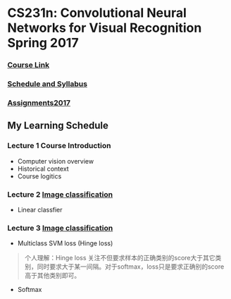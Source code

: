 # CS231n: Convolutional Neural Networks for Visual Recognition Spring 2017 

### [Course Link](http://cs231n.stanford.edu/)
### [Schedule and Syllabus](http://cs231n.stanford.edu/syllabus.html)

### [Assignments2017](https://github.com/cs231n/cs231n.github.io/tree/master/assignments/2017)

## My Learning Schedule

### Lecture 1 Course Introduction 

- Computer vision overview
- Historical context
- Course logitics

### Lecture 2 [Image classification](https://www.youtube.com/watch?v=OoUX-nOEjG0&list=PL3FW7Lu3i5JvHM8ljYj-zLfQRF3EO8sYv&t=1041)
	
- Linear classfier

###	Lecture 3 [Image classification](https://www.youtube.com/watch?v=h7iBpEHGVNc&index=3&list=PL3FW7Lu3i5JvHM8ljYj-zLfQRF3EO8sYv)

- Multiclass SVM loss (Hinge loss)
> 个人理解：Hinge loss 关注不但要求样本的正确类别的score大于其它类别，同时要求大于某一间隔。对于softmax，loss只是要求正确别的score高于其他类别即可。
- Softmax
